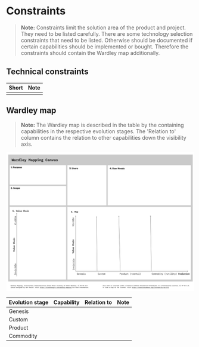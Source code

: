# Constraints

> **Note:**
> Constraints limit the solution area of the product and project. They need to be listed carefully.
> There are some technology selection constraints that need to be listed.
> Otherwise should be documented if certain capabilities should be implemented or bought.
> Therefore the constraints should contain the Wardley map additionally.

## Technical constraints

| Short | Note |
|-------|------|
| | |

## Wardley map

> **Note:**
> The Wardley map is described in the table by the containing capabilities in the respective evolution stages.
> The 'Relation to' column contains the relation to other capabilities down the visibility axis.

![Wardley Map](../images/WardleyMap.jpg)

| Evolution stage | Capability | Relation to | Note |
|-----------------|------------|-------------|------|
| Genesis | | | |
| Custom | | | |
| Product | | | 
| Commodity | | |

